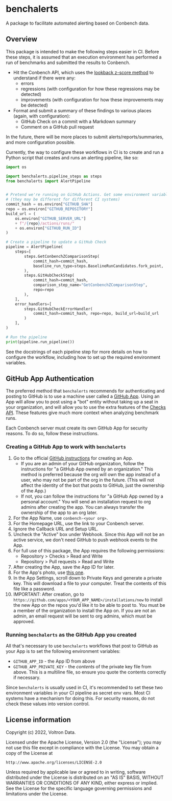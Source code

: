 # benchalerts

A package to facilitate automated alerting based on Conbench data.

## Overview

This package is intended to make the following steps easier in CI. Before these steps,
it is assumed that an execution environment has performed a run of benchmarks and
submitted the results to Conbench.

- Hit the Conbench API, which uses the [lookback z-score
  method](https://conbench.github.io/conbench/pages/lookback_zscore.html) to understand
  if there were any:
    - errors
    - regressions (with configuration for how these regressions may be detected)
    - improvements (with configuration for how these improvements may be detected)
- Format and submit a summary of these findings to various places (again, with
  configuration):
    - GitHub Check on a commit with a Markdown summary
    - Comment on a GitHub pull request

In the future, there will be more places to submit alerts/reports/summaries, and more
configuration possible.

Currently, the way to configure these workflows in CI is to create and run a Python
script that creates and runs an alerting pipeline, like so:

```python
import os

import benchalerts.pipeline_steps as steps
from benchalerts import AlertPipeline


# Pretend we're running on GitHub Actions. Get some environment variables.
# (they may be different for different CI systems)
commit_hash = os.environ["GITHUB_SHA"]
repo = os.environ["GITHUB_REPOSITORY"]
build_url = (
    os.environ["GITHUB_SERVER_URL"]
    + f"/{repo}/actions/runs/"
    + os.environ["GITHUB_RUN_ID"]
)

# Create a pipeline to update a GitHub Check
pipeline = AlertPipeline(
    steps=[
        steps.GetConbenchZComparisonStep(
            commit_hash=commit_hash,
            baseline_run_type=steps.BaselineRunCandidates.fork_point,
        ),
        steps.GitHubCheckStep(
            commit_hash=commit_hash,
            comparison_step_name="GetConbenchZComparisonStep",
            repo=repo
        ),
    ],
    error_handlers=[
        steps.GitHubCheckErrorHandler(
            commit_hash=commit_hash, repo=repo, build_url=build_url
        )
    ],
)

# Run the pipeline
print(pipeline.run_pipeline())
```

See the docstrings of each pipeline step for more details on how to configure the
workflow, including how to set up the required environment variables.

## GitHub App Authentication

The preferred method that `benchalerts` recommends for authenticating and posting to
GitHub is to use a machine user called a [GitHub
App](https://docs.github.com/en/developers/apps/getting-started-with-apps/about-apps).
Using an App will allow you to post using a "bot" entity without taking up a seat in
your organization, and will allow you to use the extra features of the [Checks
API](https://docs.github.com/en/rest/guides/getting-started-with-the-checks-api). These
features give much more context when analyzing benchmark runs.

Each Conbench server must create its own GitHub App for security reasons. To do so,
follow these instructions.

### Creating a GitHub App to work with `benchalerts`

1. Go to the official [GitHub
    instructions](https://docs.github.com/en/developers/apps/building-github-apps/creating-a-github-app)
    for creating an App.
    - If you are an admin of your GitHub organization, follow the instructions for "a
        GitHub App owned by an organization." This method is preferred because the org
        will own the app instead of a user, who may not be part of the org in the
        future. (This will not affect the identity of the bot that posts to GitHub, just
        the ownership of the App.)
    - If not, you can follow the instructions for "a GitHub App owned by a personal
        account." You will send an installation request to org admins after creating the
        app. You can always transfer the ownership of the app to an org later.
1. For the App Name, use `conbench-<your org>`.
1. For the Homepage URL, use the link to your Conbench server.
1. Ignore the Callback URL and Setup URL.
1. Uncheck the "Active" box under Webhook. Since this App will not be an active service,
    we don't need GitHub to push webhook events to the App.
1. For full use of this package, the App requires the following permissions:
    - Repository > Checks > Read and Write
    - Repository > Pull requests > Read and Write
1. After creating the App, save the App ID for later.
1. For the App's photo, use [this
   one](https://avatars.githubusercontent.com/u/61704591).
1. In the App Settings, scroll down to Private Keys and generate a private key. This
    will download a file to your computer. Treat the contents of this file like a
    password.
1. IMPORTANT: After creation, go to
    `https://github.com/apps/<YOUR_APP_NAME>/installations/new` to install the new App
    on the repos you'd like it to be able to post to. You must be a member of the
    organization to install the App on. If you are not an admin, an email request will
    be sent to org admins, which must be approved.

### Running `benchalerts` as the GitHub App you created

All that's necessary to use `benchalerts` workflows that post to GitHub as your App is
to set the following environment variables:

- `GITHUB_APP_ID` - the App ID from above
- `GITHUB_APP_PRIVATE_KEY` - the _contents_ of the private key file from above. This is
    a multiline file, so ensure you quote the contents correctly if necessary.

Since `benchalerts` is usually used in CI, it's recommended to set these two environment
variables in your CI pipeline as secret env vars. Most CI systems have a mechanism for
doing this. For security reasons, do not check these values into version control.

## License information

Copyright (c) 2022, Voltron Data.

Licensed under the Apache License, Version 2.0 (the "License"); you may not use this
file except in compliance with the License. You may obtain a copy of the License at

    http://www.apache.org/licenses/LICENSE-2.0

Unless required by applicable law or agreed to in writing, software distributed under
the License is distributed on an "AS IS" BASIS, WITHOUT WARRANTIES OR CONDITIONS OF ANY
KIND, either express or implied. See the License for the specific language governing
permissions and limitations under the License.
